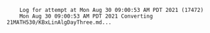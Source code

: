         Log for attempt at Mon Aug 30 09:00:53 AM PDT 2021 (17472)
        Mon Aug 30 09:00:53 AM PDT 2021 Converting 21MATH530/KBxLinAlgDayThree.md...
